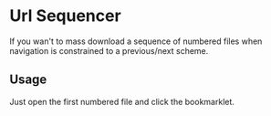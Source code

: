 Url Sequencer
=====
If you wan't to mass download a sequence of numbered files when navigation is constrained to a previous/next scheme.

Usage
-----
Just open the first numbered file and click the bookmarklet.